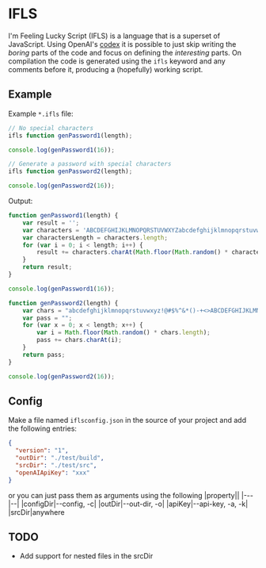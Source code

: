 # IFLS

I'm Feeling Lucky Script (IFLS) is a language that is a superset of JavaScript. Using OpenAI's [codex](https://beta.openai.com/docs/guides/code/introduction) it is possible to just skip writing the *boring* parts of the code and focus on defining the *interesting* parts. On compilation the code is generated using the `ifls` keyword and any comments before it, producing a (hopefully) working script.

## Example
Example `*.ifls` file:

```js
// No special characters
ifls function genPassword1(length);

console.log(genPassword1(16));

// Generate a password with special characters
ifls function genPassword2(length);

console.log(genPassword2(16));
```

Output:

```js
function genPassword1(length) {
    var result = '';
    var characters = 'ABCDEFGHIJKLMNOPQRSTUVWXYZabcdefghijklmnopqrstuvwxyz0123456789';
    var charactersLength = characters.length;
    for (var i = 0; i < length; i++) {
        result += characters.charAt(Math.floor(Math.random() * charactersLength));
    }
    return result;
}

console.log(genPassword1(16));

function genPassword2(length) {
    var chars = "abcdefghijklmnopqrstuvwxyz!@#$%^&*()-+<>ABCDEFGHIJKLMNOP1234567890";
    var pass = "";
    for (var x = 0; x < length; x++) {
        var i = Math.floor(Math.random() * chars.length);
        pass += chars.charAt(i);
    }
    return pass;
}

console.log(genPassword2(16));
```

## Config

Make a file named `iflsconfig.json` in the source of your project and add the following entries:
```json
{
  "version": "1",
  "outDir": "./test/build",
  "srcDir": "./test/src",
  "openAIApiKey": "xxx"
}

```

or you can just pass them as arguments using the following
|property||
|---|--|
|configDir|--config, -c|
|outDir|--out-dir, -o|
|apiKey|--api-key, -a, -k|
|srcDir|anywhere

## TODO

- Add support for nested files in the srcDir